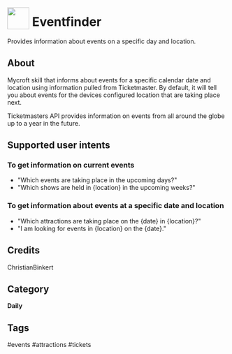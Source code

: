# <img src="https://raw.githack.com/FortAwesome/Font-Awesome/master/svgs/solid/beer.svg" card_color="#22A7F0" width="50" height="50" style="vertical-align:bottom"/> Eventfinder
Provides information about events on a specific day and location. 

## About
Mycroft skill that informs about events for a specific calendar date and location using information pulled from Ticketmaster.
By default, it will tell you about events for the devices configured location that are taking place next. 

Ticketmasters API provides information on events from all around the globe up to a year in the future. 

## Supported user intents

### To get information on current events
* "Which events are taking place in the upcoming days?"
* "Which shows are held in {location} in the upcoming weeks?"


### To get information about events at a specific date and location
* "Which attractions are taking place on the {date} in {location}?"
* "I am looking for events in {location} on the {date}."

## Credits
ChristianBinkert

## Category
**Daily**

## Tags
#events #attractions #tickets

